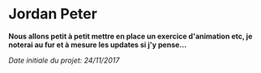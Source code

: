 # Jordan Peter

**Nous allons petit à petit mettre en place un exercice d'animation etc, je noterai au fur et à mesure les updates si j'y pense...**

*Date initiale du projet: 24/11/2017*
